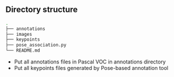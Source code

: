 ## Directory structure
```bash
.
├── annotations
├── images
├── keypoints
├── pose_association.py
└── README.md
```
- Put all annotations files in Pascal VOC in annotations directory
- Put all keypoints files generated by Pose-based annotation tool
